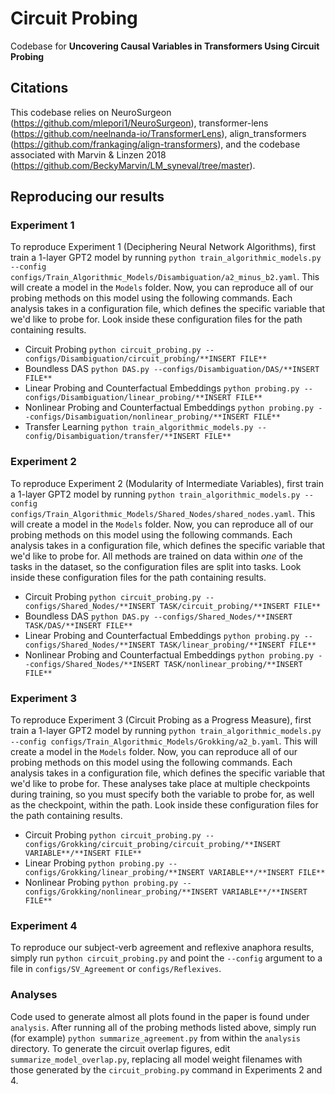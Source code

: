 # Circuit Probing
Codebase for **Uncovering Causal Variables in Transformers Using Circuit Probing**

## Citations
This codebase relies on NeuroSurgeon (https://github.com/mlepori1/NeuroSurgeon), transformer-lens (https://github.com/neelnanda-io/TransformerLens), align_transformers (https://github.com/frankaging/align-transformers), and the codebase associated with Marvin & Linzen 2018 (https://github.com/BeckyMarvin/LM_syneval/tree/master).

## Reproducing our results

### Experiment 1
To reproduce Experiment 1 (Deciphering Neural Network Algorithms), first train a 1-layer GPT2 model by running `python train_algorithmic_models.py --config configs/Train_Algorithmic_Models/Disambiguation/a2_minus_b2.yaml`. This will create a model in the `Models` folder. Now, you can reproduce all of our probing methods on this model using the following commands. Each analysis takes in a configuration file, which defines the specific variable that we'd like to probe for. Look inside these configuration files for the path containing results.

- Circuit Probing `python circuit_probing.py --configs/Disambiguation/circuit_probing/**INSERT FILE**`
- Boundless DAS `python DAS.py --configs/Disambiguation/DAS/**INSERT FILE**`
- Linear Probing and Counterfactual Embeddings `python probing.py --configs/Disambiguation/linear_probing/**INSERT FILE**`
- Nonlinear Probing and Counterfactual Embeddings `python probing.py --configs/Disambiguation/nonlinear_probing/**INSERT FILE**`
- Transfer Learning `python train_algorithmic_models.py --config/Disambiguation/transfer/**INSERT FILE**`

### Experiment 2
To reproduce Experiment 2 (Modularity of Intermediate Variables), first train a 1-layer GPT2 model by running `python train_algorithmic_models.py --config configs/Train_Algorithmic_Models/Shared_Nodes/shared_nodes.yaml`. This will create a model in the `Models` folder. Now, you can reproduce all of our probing methods on this model using the following commands. Each analysis takes in a configuration file, which defines the specific variable that we'd like to probe for. All methods are trained on data within _one_ of the tasks in the dataset, so the configuration files are split into tasks. Look inside these configuration files for the path containing results.

- Circuit Probing `python circuit_probing.py --configs/Shared_Nodes/**INSERT TASK/circuit_probing/**INSERT FILE**`
- Boundless DAS `python DAS.py --configs/Shared_Nodes/**INSERT TASK/DAS/**INSERT FILE**`
- Linear Probing and Counterfactual Embeddings `python probing.py --configs/Shared_Nodes/**INSERT TASK/linear_probing/**INSERT FILE**`
- Nonlinear Probing and Counterfactual Embeddings `python probing.py --configs/Shared_Nodes/**INSERT TASK/nonlinear_probing/**INSERT FILE**`

### Experiment 3
To reproduce Experiment 3 (Circuit Probing as a Progress Measure), first train a 1-layer GPT2 model by running `python train_algorithmic_models.py --config configs/Train_Algorithmic_Models/Grokking/a2_b.yaml`. This will create a model in the `Models` folder. Now, you can reproduce all of our probing methods on this model using the following commands. Each analysis takes in a configuration file, which defines the specific variable that we'd like to probe for. These analyses take place at multiple checkpoints during training, so you must specify both the variable to probe for, as well as the checkpoint, within the path. Look inside these configuration files for the path containing results.

- Circuit Probing `python circuit_probing.py --configs/Grokking/circuit_probing/circuit_probing/**INSERT VARIABLE**/**INSERT FILE**`
- Linear Probing `python probing.py --configs/Grokking/linear_probing/**INSERT VARIABLE**/**INSERT FILE**`
- Nonlinear Probing  `python probing.py --configs/Grokking/nonlinear_probing/**INSERT VARIABLE**/**INSERT FILE**`
  
### Experiment 4
To reproduce our subject-verb agreement and reflexive anaphora results, simply run 
`python circuit_probing.py` and point the `--config` argument to a file in `configs/SV_Agreement` or `configs/Reflexives`.

### Analyses
Code used to generate almost all plots found in the paper is found under `analysis`. After running all of the probing methods listed above, simply run (for example) `python summarize_agreement.py` from within the `analysis` directory. To generate the circuit overlap figures, edit `summarize_model_overlap.py`, replacing all model weight filenames with those generated by the `circuit_probing.py` command in Experiments 2 and 4.


